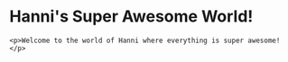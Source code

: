 <!DOCTYPE html>
<html>
<head>
<link rel="stylesheet" href="style.css">
</head>
  <h1>Hanni's Super Awesome World!</h1>
<body>
  
    <p>Welcome to the world of Hanni where everything is super awesome!</p> 
    
</body>


  
</html>
